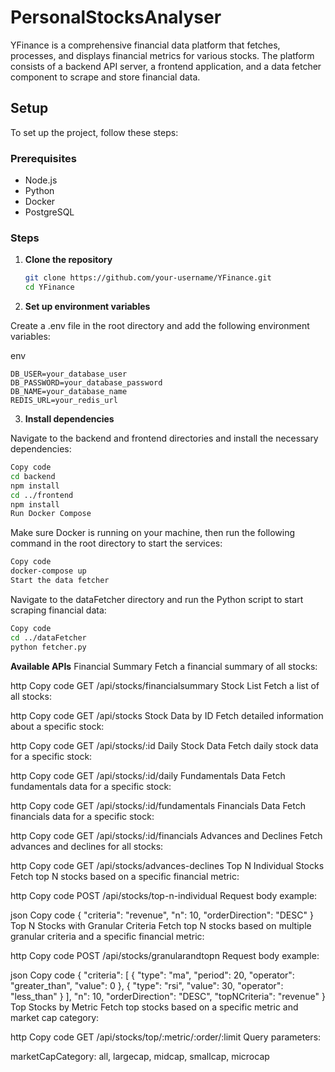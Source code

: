 # PersonalStocksAnalyser

YFinance is a comprehensive financial data platform that fetches, processes, and displays financial metrics for various stocks. The platform consists of a backend API server, a frontend application, and a data fetcher component to scrape and store financial data.

## Setup

To set up the project, follow these steps:

### Prerequisites

- Node.js
- Python
- Docker
- PostgreSQL

### Steps

1. **Clone the repository**

   ```bash
   git clone https://github.com/your-username/YFinance.git
   cd YFinance

2. **Set up environment variables**

Create a .env file in the root directory and add the following environment variables:

  env
  ```
  DB_USER=your_database_user
  DB_PASSWORD=your_database_password
  DB_NAME=your_database_name
  REDIS_URL=your_redis_url
  ```

3. **Install dependencies**

Navigate to the backend and frontend directories and install the necessary dependencies:

```bash
Copy code
cd backend
npm install
cd ../frontend
npm install
Run Docker Compose
```

Make sure Docker is running on your machine, then run the following command in the root directory to start the services:

```bash
Copy code
docker-compose up
Start the data fetcher
```

Navigate to the dataFetcher directory and run the Python script to start scraping financial data:

```bash
Copy code
cd ../dataFetcher
python fetcher.py
```

**Available APIs**
Financial Summary
Fetch a financial summary of all stocks:

http
Copy code
GET /api/stocks/financialsummary
Stock List
Fetch a list of all stocks:

http
Copy code
GET /api/stocks
Stock Data by ID
Fetch detailed information about a specific stock:

http
Copy code
GET /api/stocks/:id
Daily Stock Data
Fetch daily stock data for a specific stock:

http
Copy code
GET /api/stocks/:id/daily
Fundamentals Data
Fetch fundamentals data for a specific stock:

http
Copy code
GET /api/stocks/:id/fundamentals
Financials Data
Fetch financials data for a specific stock:

http
Copy code
GET /api/stocks/:id/financials
Advances and Declines
Fetch advances and declines for all stocks:

http
Copy code
GET /api/stocks/advances-declines
Top N Individual Stocks
Fetch top N stocks based on a specific financial metric:

http
Copy code
POST /api/stocks/top-n-individual
Request body example:

json
Copy code
{
  "criteria": "revenue",
  "n": 10,
  "orderDirection": "DESC"
}
Top N Stocks with Granular Criteria
Fetch top N stocks based on multiple granular criteria and a specific financial metric:

http
Copy code
POST /api/stocks/granularandtopn
Request body example:

json
Copy code
{
  "criteria": [
    { "type": "ma", "period": 20, "operator": "greater_than", "value": 0 },
    { "type": "rsi", "value": 30, "operator": "less_than" }
  ],
  "n": 10,
  "orderDirection": "DESC",
  "topNCriteria": "revenue"
}
Top Stocks by Metric
Fetch top stocks based on a specific metric and market cap category:

http
Copy code
GET /api/stocks/top/:metric/:order/:limit
Query parameters:

marketCapCategory: all, largecap, midcap, smallcap, microcap

